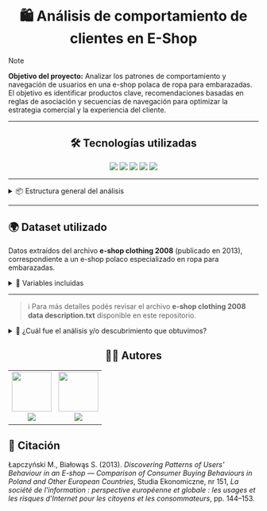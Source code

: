 <h1 align="center">🛍️ Análisis de comportamiento de clientes en E-Shop</h1>

> [!NOTE]
> **Objetivo del proyecto:** Analizar los patrones de comportamiento y navegación de usuarios en una e-shop polaca de ropa para embarazadas.
> El objetivo es identificar productos clave, recomendaciones basadas en reglas de asociación y secuencias de navegación para optimizar la estrategia comercial y la experiencia del cliente.

---

<h2 align="center">🛠 Tecnologías utilizadas</h2>

<p align="center">
  <img src="https://img.shields.io/badge/R-Analítica%20y%20Visualización-276DC3?logo=r&logoColor=white" />
  <img src="https://img.shields.io/badge/dplyr-Transformación%20de%20datos-1E90FF?logo=r&logoColor=white" />
  <img src="https://img.shields.io/badge/ggplot2-Visualización-FF69B4?logo=r&logoColor=white" />
  <img src="https://img.shields.io/badge/arules-Reglas%20de%20asociación-orange?logo=r&logoColor=white" />
  <img src="https://img.shields.io/badge/arulesSequences-Secuencias-yellowgreen?logo=r&logoColor=white" />
</p>

---

<details>
    <summary>📦 Estructura general del análisis</summary>

✅ Análisis exploratorio de sesiones y productos
✅ Distribución de clicks por país, página y posición de imagen
✅ Identificación de productos más populares y categorías destacadas
✅ Descubrimiento de reglas de asociación (frequent itemsets y reglas)
✅ Descubrimiento de secuencias frecuentes de navegación (cspade)

</details>

---

## 🌍 Dataset utilizado

Datos extraídos del archivo **e-shop clothing 2008** (publicado en 2013), correspondiente a un e-shop polaco especializado en ropa para embarazadas.

<details>
    <summary>📄 Variables incluidas</summary>

- **session_id**: identificador único de la sesión de cada usuario.
- **year, month, day**: fecha en que se realizó el click.
- **order**: orden de cada click dentro de la sesión (1 para el primer click, 2 para el segundo, etc.).
- **product_code**: código del producto visto.
- **main_category**: categoría principal del producto.
- **country**: país de origen de la IP del usuario.
- **price**: precio del producto mostrado.
- **page**: número de página en el sitio (del 1 al 5).
- **location**: posición de la imagen en la página (por ejemplo, top left, bottom middle, etc.).

> ℹ️ Además, el dataset contiene otras variables descriptivas que no fueron incluidas en este resumen. Para más detalles podés revisar el archivo **e-shop clothing 2008 data description.txt** disponible en este repositorio.
</details>

---

> ℹ️ Para más detalles podés revisar el archivo **e-shop clothing 2008 data description.txt** disponible en este repositorio.

<details>
  <summary>📄 ¿Cuál fue el análisis y/o descubrimiento que obtuvimos?</summary>

<h2>🔎 Exploración inicial</h2>

- **¿De dónde son los clientes?**
- **¿Dónde miran exactamente?**
- **¿Qué miran en concreto?**

### 🗺️ Usuarios

- Las visitas al e-commerce se concentran en **Polonia** (81%), seguido de **República Checa** (10%).
- Otros países suman en conjunto solo un 9%.

<p align="center">
  <img src="graficos/polonia_y_republica_checa.png" width="800px" />
</p>

### 🛒 ¿Qué tanto se mantienen los usuarios en la página?

- La mayoría de los usuarios da entre **3 y 5 clics**.
- Un grupo pequeño da más de **51 clics**, probablemente explorando todo en detalle.

<p align="center">
  <img src="graficos/distribucion_sesiones_clicks.jpg" width="800px" />
</p>

### 👀 Foco de atención en la página principal

- Los usuarios concentran la atención en la **esquina superior izquierda**.
- Los productos más caros podrían ubicarse allí estratégicamente.
- La mayoría no pasa de la página 2 o 3.

<p align="center">
  <img src="graficos/heatmap_polonia.jpg" width="800px" />
</p>

En República Checa, el foco es aún más claro, lo que confirma la tendencia:

<p align="center">
  <img src="graficos/heatmap_rp.jpg" width="800px" />
</p>

### 👗 Categorías más vistas

- La categoría **pantalones** domina ampliamente.

<p align="center">
  <img src="graficos/categorias_click.jpg" width="800px" />
</p>

---

<h2>🔁 Análisis de reglas de asociación</h2>

- Se analizan reglas por país, filtradas en la categoría de pantalones.
- **Explicado de forma sencilla**: si un cliente elige un producto (antecedente), ¿qué tan probable es que vea otro (consecuente)?

#### 🇵🇱 Polonia

<table>
  <tr>
    <th>Si ve...</th>
    <th>Entonces ve...</th>
    <th>Soporte</th>
    <th>Confianza</th>
    <th>Lift</th>
  </tr>
  <tr>
    <td>C57</td>
    <td>C56</td>
    <td>2,16%</td>
    <td>34,27%</td>
    <td>3,77</td>
  </tr>
  <tr>
    <td>C17</td>
    <td>C12</td>
    <td>2,97%</td>
    <td>22,93%</td>
    <td>2,91</td>
  </tr>
  <tr>
    <td>C2</td>
    <td>C1</td>
    <td>2,02%</td>
    <td>22,29%</td>
    <td>2,37</td>
  </tr>
</table>


#### 🇨🇿 República Checa

<table>
  <tr>
    <th>Si ve...</th>
    <th>Entonces ve...</th>
    <th>Soporte</th>
    <th>Confianza</th>
    <th>Lift</th>
  </tr>
  <tr>
    <td>C49</td>
    <td>C50</td>
    <td>4,95%</td>
    <td>41,67%</td>
    <td>4,14</td>
  </tr>
  <tr>
    <td>C40</td>
    <td>C29</td>
    <td>4,38%</td>
    <td>35,10%</td>
    <td>4,09</td>
  </tr>
  <tr>
    <td>C57</td>
    <td>C56</td>
    <td>5,12%</td>
    <td>42,76%</td>
    <td>2,91</td>
  </tr>
</table>

---

<h2>🔀 Análisis de secuencias: ¿En qué orden ven los productos?</h2>

- **Producto A2** aparece con mucha frecuencia en las rutas, indicando su importancia como "gancho".
- Ideal para recomendaciones dinámicas:
  - Usuario ve A1 → sugerir A2.
  - Usuario ve A2 → sugerir A5, A3 o A11.

#### Secuencias más frecuentes

<table>
  <tr>
    <th>Secuencia</th>
    <th>Soporte</th>
  </tr>
  <tr>
    <td>A2 → A5</td>
    <td>3,08%</td>
  </tr>
  <tr>
    <td>A1 → A2</td>
    <td>3,06%</td>
  </tr>
  <tr>
    <td>A2 → A3</td>
    <td>2,93%</td>
  </tr>
  <tr>
    <td>A2 → A11</td>
    <td>2,58%</td>
  </tr>
</table>

---

<h2>🖼️ Conclusiones</h2>

- **REUBICACIÓN**
  - Productos caros → "top left".
  - Destacar A2 en página principal.
- **SISTEMA DE RECOMENDACIONES**
  - A1 → sugerir A2.
  - A2 → sugerir A5, A3, A11.
- **PERSONALIZACIÓN POR PAÍS**
  - Polonia: C57 → C56.
  - Rep. Checa: C49 → C50.
- **OPTIMIZACIÓN DE PÁGINAS**
  - Productos importantes en páginas 1 y 2.
- **A2 COMO PRODUCTO “GANCHO”**
  - Promociones especiales.
  - Landing pages centradas en A2.

---

</details>



<div align="center">
<h2>👨‍💻 Autores</h2>
<p align="center">
  <table>
    <tr>
      <td align="center">
        <a href="https://www.linkedin.com/in/adriel-starchevich" target="_blank">
          <img src="https://avatars.githubusercontent.com/u/102241028?s=80" width="80" height="80" /><br>
          <img src="https://img.shields.io/badge/LinkedIn-Adriel%20Starchevich-0A66C2?style=social&logo=linkedin" />
        </a>
      </td>
     <td align="center">
        <a href="https://www.linkedin.com/in/c-elias-3a8065307/" target="_blank">
          <img src="https://avatars.githubusercontent.com/u/141202551" width="80" height="80" /><br>
          <img src="https://img.shields.io/badge/LinkedIn-Coradini%20Elias-0A66C2?style=sociale&logo=linkedin" />
        </a>
     </td>
    </tr>
  </table>
</p>
</div>


## 📄 Citación

Łapczyński M., Białowąs S. (2013). *Discovering Patterns of Users' Behaviour in an E-shop — Comparison of Consumer Buying Behaviours in Poland and Other European Countries*, Studia Ekonomiczne, nr 151, *La société de l'information : perspective européenne et globale : les usages et les risques d'Internet pour les citoyens et les consommateurs*, pp. 144–153.

